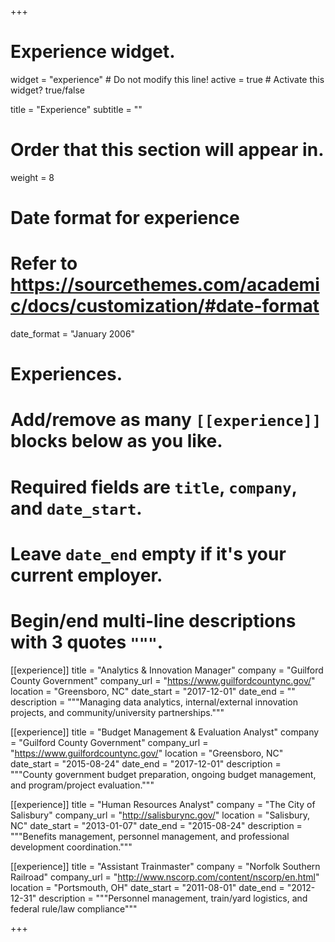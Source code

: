 +++
# Experience widget.
widget = "experience"  # Do not modify this line!
active = true  # Activate this widget? true/false

title = "Experience"
subtitle = ""

# Order that this section will appear in.
weight = 8

# Date format for experience
#   Refer to https://sourcethemes.com/academic/docs/customization/#date-format
date_format = "January 2006"

# Experiences.
#   Add/remove as many `[[experience]]` blocks below as you like.
#   Required fields are `title`, `company`, and `date_start`.
#   Leave `date_end` empty if it's your current employer.
#   Begin/end multi-line descriptions with 3 quotes `"""`.
[[experience]]
  title = "Analytics & Innovation Manager"
  company = "Guilford County Government"
  company_url = "https://www.guilfordcountync.gov/"
  location = "Greensboro, NC"
  date_start = "2017-12-01"
  date_end = ""
  description = """Managing data analytics, internal/external innovation projects, and community/university partnerships."""

[[experience]]
  title = "Budget Management & Evaluation Analyst"
  company = "Guilford County Government"
  company_url = "https://www.guilfordcountync.gov/"
  location = "Greensboro, NC"
  date_start = "2015-08-24"
  date_end = "2017-12-01"
  description = """County government budget preparation, ongoing budget management, and program/project evaluation."""
  
[[experience]]
  title = "Human Resources Analyst"
  company = "The City of Salisbury"
  company_url = "http://salisburync.gov/"
  location = "Salisbury, NC"
  date_start = "2013-01-07"
  date_end = "2015-08-24"
  description = """Benefits management, personnel management, and professional development coordination."""
  
[[experience]]
  title = "Assistant Trainmaster"
  company = "Norfolk Southern Railroad"
  company_url = "http://www.nscorp.com/content/nscorp/en.html"
  location = "Portsmouth, OH"
  date_start = "2011-08-01"
  date_end = "2012-12-31"
  description = """Personnel management, train/yard logistics, and federal rule/law compliance"""

+++
